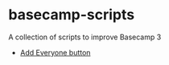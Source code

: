 # basecamp-scripts
A collection of scripts to improve Basecamp 3

* [Add Everyone button](http://cdn.jsdelivr.net/gh/android-police/basecamp-scripts@latest/bc3-subscribe-everyone.user.js)
